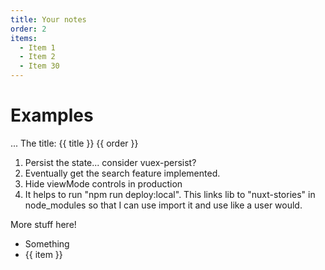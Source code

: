 ```yaml
---
title: Your notes
order: 2
items: 
  - Item 1
  - Item 2
  - Item 30
---
```


# Examples
...
The title: {{ title }} {{ order }}

1. Persist the state... consider vuex-persist? 
1. Eventually get the search feature implemented.
1. Hide viewMode controls in production
1. It helps to run "npm run deploy:local". This links lib to "nuxt-stories" in node_modules so that I can use import it and use like a user would.

More stuff here! 

<ul>
<li> Something </li>
<li v-for="item in items">{{ item }} </li>
</ul>
